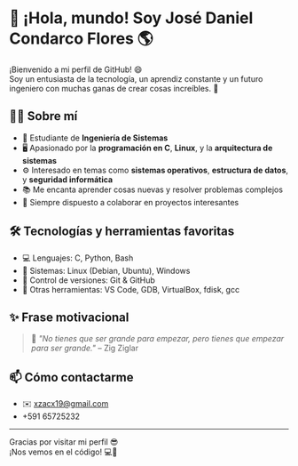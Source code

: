 # 👋 ¡Hola, mundo! Soy José Daniel Condarco Flores 🌎

¡Bienvenido a mi perfil de GitHub! 😄  
Soy un entusiasta de la tecnología, un aprendiz constante y un futuro ingeniero con muchas ganas de crear cosas increíbles. 🚀

## 👨‍💻 Sobre mí

- 💼 Estudiante de **Ingeniería de Sistemas**
- 🖥️ Apasionado por la **programación en C**, **Linux**, y la **arquitectura de sistemas**
- ⚙️ Interesado en temas como **sistemas operativos**, **estructura de datos**, y **seguridad informática**
- 📚 Me encanta aprender cosas nuevas y resolver problemas complejos
- 🤝 Siempre dispuesto a colaborar en proyectos interesantes

## 🛠️ Tecnologías y herramientas favoritas

- 💻 Lenguajes: C, Python, Bash
- 🐧 Sistemas: Linux (Debian, Ubuntu), Windows
- 📂 Control de versiones: Git & GitHub
- 🔧 Otras herramientas: VS Code, GDB, VirtualBox, fdisk, gcc

## ✨ Frase motivacional

> 🧠 *"No tienes que ser grande para empezar, pero tienes que empezar para ser grande."* – Zig Ziglar

## 📫 Cómo contactarme

- ✉️ xzacx19@gmail.com
- +591 65725232

---

Gracias por visitar mi perfil 😎  
¡Nos vemos en el código! 💻🧵
